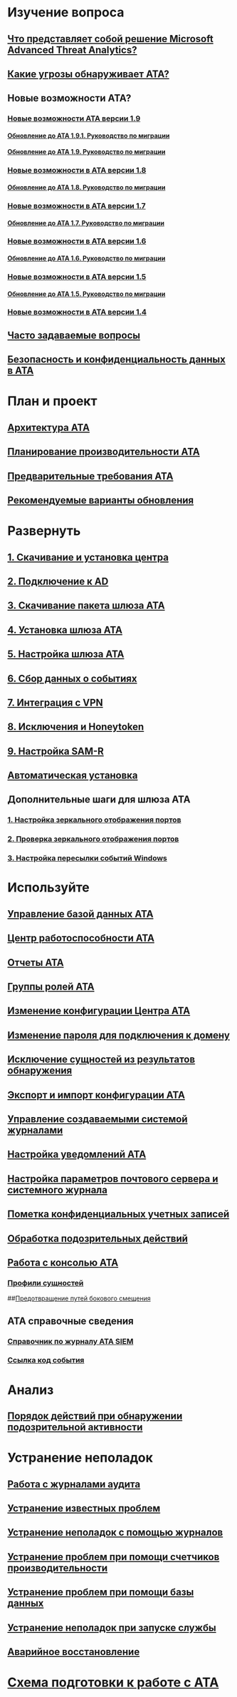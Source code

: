 # Изучение вопроса
## [Что представляет собой решение Microsoft Advanced Threat Analytics?](what-is-ata.md)
## [Какие угрозы обнаруживает ATA?](ata-threats.md)
## Новые возможности ATA?
### [Новые возможности ATA версии 1.9](whats-new-version-1.9.md)
#### [Обновление до ATA 1.9.1. Руководство по миграции](ata-update-1.9.1-migration-guide.md)
#### [Обновление до ATA 1.9. Руководство по миграции](ata-update-1.9-migration-guide.md)
### [Новые возможности в ATA версии 1.8](whats-new-version-1.8.md)
#### [Обновление до ATA 1.8. Руководство по миграции](ata-update-1.8-migration-guide.md)
### [Новые возможности в ATA версии 1.7](whats-new-version-1.7.md)
#### [Обновление до ATA 1.7. Руководство по миграции](ata-update-1.7-migration-guide.md)
### [Новые возможности в ATA версии 1.6](whats-new-version-1.6.md)
#### [Обновление до ATA 1.6. Руководство по миграции](ata-update-1.6-migration-guide.md)
### [Новые возможности в ATA версии 1.5](whats-new-version-1.5.md)
#### [Обновление до ATA 1.5. Руководство по миграции](ata-update-1.5-migration-guide.md)
### [Новые возможности в ATA версии 1.4](whats-new-version-1.4.md)
## [Часто задаваемые вопросы](ata-technical-faq.md)
## [Безопасность и конфиденциальность данных в ATA](ata-privacy-compliance.md)
# План и проект
## [Архитектура ATA](ata-architecture.md)
## [Планирование производительности ATA](ata-capacity-planning.md)
## [Предварительные требования ATA](ata-prerequisites.md)
## [Рекомендуемые варианты обновления](upgrade-path.md)
# Развернуть
## [1. Скачивание и установка центра](install-ata-step1.md)
## [2. Подключение к AD](install-ata-step2.md)
## [3. Скачивание пакета шлюза ATA](install-ata-step3.md)
## [4. Установка шлюза ATA](install-ata-step4.md)
## [5. Настройка шлюза ATA](install-ata-step5.md)
## [6. Сбор данных о событиях](install-ata-step6.md)
## [7. Интеграция с VPN](vpn-integration-install-step.md)
## [8. Исключения и Honeytoken](install-ata-step7.md)
## [9. Настройка SAM-R](install-ata-step9-samr.md)
## [Автоматическая установка](ata-silent-installation.md)
## Дополнительные шаги для шлюза ATA
### [1. Настройка зеркального отображения портов](configure-port-mirroring.md)
### [2. Проверка зеркального отображения портов](validate-port-mirroring.md)
### [3. Настройка пересылки событий Windows](configure-event-collection.md)
# Используйте
## [Управление базой данных ATA](ata-database-management.md)
## [Центр работоспособности ATA](ata-health-center.md)
## [Отчеты ATA](reports.md)
## [Группы ролей ATA](ata-role-groups.md)
## [Изменение конфигурации Центра ATA](modifying-ata-center-configuration.md)
## [Изменение пароля для подключения к домену](modifying-ata-config-dcpassword.md)
## [Исключение сущностей из результатов обнаружения](excluding-entities-from-detections.md)
## [Экспорт и импорт конфигурации ATA](ata-configuration-file.md)
## [Управление создаваемыми системой журналами](manage-telemetry-settings.md)
## [Настройка уведомлений ATA](setting-ata-alerts.md)
## [Настройка параметров почтового сервера и системного журнала](setting-syslog-email-server-settings.md)
## [Пометка конфиденциальных учетных записей](tag-sensitive-accounts.md)
## [Обработка подозрительных действий](working-with-suspicious-activities.md)
## [Работа с консолью ATA](working-with-ata-console.md)
### [Профили сущностей](entity-profiles.md)
##[Предотвращение путей бокового смещения](use-case-lateral-movement-path.md)
## ATA cправочные сведения
### [Справочник по журналу ATA SIEM](cef-format-sa.md)
### [Ссылка код события](event-id-reference.md)
# Анализ
## [Порядок действий при обнаружении подозрительной активности](suspicious-activity-guide.md)
# Устранение неполадок
## [Работа с журналами аудита](troubleshoot-audit.md)
## [Устранение известных проблем](troubleshooting-ata-known-errors.md)
## [Устранение неполадок с помощью журналов](troubleshooting-ata-using-logs.md)
## [Устранение проблем при помощи счетчиков производительности](troubleshooting-ata-using-perf-counters.md)
## [Устранение проблем при помощи базы данных](troubleshooting-ata-using-ata-database.md)
## [Устранение неполадок при запуске службы](troubleshooting-service-startup.md)
## [Аварийное восстановление](disaster-recovery.md)
# [Схема подготовки к работе с ATA](ata-resources.md)